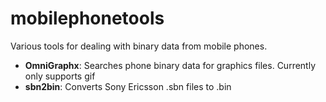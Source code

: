 # mobilephonetools
Various tools for dealing with binary data from mobile phones.

* <b>OmniGraphx</b>: Searches phone binary data for graphics files. Currently only supports gif
* <b>sbn2bin</b>: Converts Sony Ericsson .sbn files to .bin
